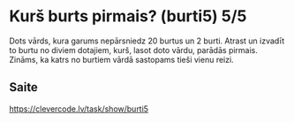 # Kurš burts pirmais? (burti5) 5/5
Dots vārds, kura garums nepārsniedz 20 burtus un 2 burti. Atrast un izvadīt to burtu no diviem dotajiem, kurš, lasot doto vārdu, parādās pirmais. Zināms, ka katrs no burtiem vārdā sastopams tieši vienu reizi.
## Saite
https://clevercode.lv/task/show/burti5